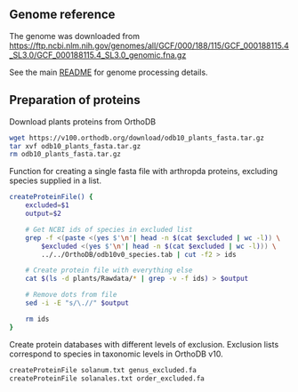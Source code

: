 ## Genome reference

The genome was downloaded from https://ftp.ncbi.nlm.nih.gov/genomes/all/GCF/000/188/115/GCF_000188115.4_SL3.0/GCF_000188115.4_SL3.0_genomic.fna.gz

See the main [README](../../README.md) for genome processing details.

## Preparation of proteins

Download plants proteins from OrthoDB

```bash
wget https://v100.orthodb.org/download/odb10_plants_fasta.tar.gz
tar xvf odb10_plants_fasta.tar.gz
rm odb10_plants_fasta.tar.gz
```

Function for creating a single fasta file with arthropda proteins, excluding
species supplied in a list.

```bash
createProteinFile() {
    excluded=$1
    output=$2

    # Get NCBI ids of species in excluded list
    grep -f <(paste <(yes $'\n'| head -n $(cat $excluded | wc -l)) \
       	$excluded <(yes $'\n'| head -n $(cat $excluded | wc -l))) \
       	../../OrthoDB/odb10v0_species.tab | cut -f2 > ids

    # Create protein file with everything else
    cat $(ls -d plants/Rawdata/* | grep -v -f ids) > $output

    # Remove dots from file
    sed -i -E "s/\.//" $output

    rm ids
}
```

Create protein databases with different levels of exclusion. Exclusion lists
correspond to species in taxonomic levels in OrthoDB v10.

```bash
createProteinFile solanum.txt genus_excluded.fa
createProteinFile solanales.txt order_excluded.fa
```
